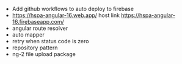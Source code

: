 - Add github workflows to auto deploy to firebase
- https://hspa-angular-16.web.app/ host link https://hspa-angular-16.firebaseapp.com/
- angular route resolver
- auto mapper 
- retry when status code is zero
- repository pattern
- ng-2 file upload package
